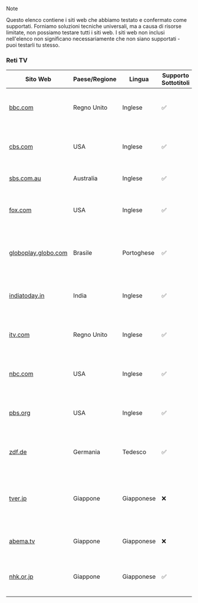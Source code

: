 > [!NOTE]
> Questo elenco contiene i siti web che abbiamo testato e confermato come supportati. Forniamo soluzioni tecniche universali, ma a causa di risorse limitate, non possiamo testare tutti i siti web. I siti web non inclusi nell'elenco non significano necessariamente che non siano supportati - puoi testarli tu stesso.

### Reti TV

| Sito Web                                                                      | Paese/Regione | Lingua     | Supporto Sottotitoli | Supporto Danmaku | Descrizione                                                                              |
| ----------------------------------------------------------------------------- | ------------- | ---------- | -------------------- | ---------------- | ---------------------------------------------------------------------------------------- |
| <a href="https://bbc.com" target="_blank">bbc.com</a>                         | Regno Unito   | Inglese    | ✅                   | ❌               | Il sito web ufficiale della British Broadcasting Corporation                             |
| <a href="https://cbs.com" target="_blank">cbs.com</a>                         | USA           | Inglese    | ✅                   | ❌               | Il sito web ufficiale della rete televisiva americana CBS                                |
| <a href="https://sbs.com.au" target="_blank">sbs.com.au</a>                   | Australia     | Inglese    | ✅                   | ❌               | Un'emittente multiculturale in Australia                                                 |
| <a href="https://fox.com" target="_blank">fox.com</a>                         | USA           | Inglese    | ✅                   | ❌               | Il sito web ufficiale della rete televisiva americana Fox                                |
| <a href="https://globoplay.globo.com" target="_blank">globoplay.globo.com</a> | Brasile       | Portoghese | ✅                   | ❌               | Il servizio di streaming della rete televisiva brasiliana Globo                          |
| <a href="https://indiatoday.in" target="_blank">indiatoday.in</a>             | India         | Inglese    | ✅                   | ❌               | Il sito web della rete di notizie indiana India Today Group                              |
| <a href="https://itv.com" target="_blank">itv.com</a>                         | Regno Unito   | Inglese    | ✅                   | ❌               | Una rete televisiva commerciale nel Regno Unito                                          |
| <a href="https://nbc.com" target="_blank">nbc.com</a>                         | USA           | Inglese    | ✅                   | ❌               | Il sito web ufficiale della rete televisiva americana NBC                                |
| <a href="https://pbs.org" target="_blank">pbs.org</a>                         | USA           | Inglese    | ✅                   | ❌               | Il servizio pubblico di trasmissione negli Stati Uniti                                   |
| <a href="https://zdf.de" target="_blank">zdf.de</a>                           | Germania      | Tedesco    | ✅                   | ❌               | Il sito web ufficiale del radiodiffusore pubblico tedesco ZDF                            |
| <a href="https://tver.jp" target="_blank">tver.jp</a>                         | Giappone      | Giapponese | ❌                   | ❌               | Il servizio di catch-up gratuito ufficiale delle reti televisive commerciali in Giappone |
| <a href="https://abema.tv" target="_blank">abema.tv</a>                       | Giappone      | Giapponese | ❌                   | ✅               | Una rete televisiva su internet giapponese                                               |
| <a href="https://nhk.or.jp" target="_blank">nhk.or.jp</a>                     | Giappone      | Giapponese | ✅                   | ❌               | Il sito web ufficiale della Japan Broadcasting Corporation                               |
